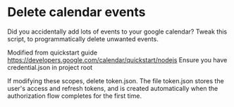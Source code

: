 # Delete calendar events
Did you accidentally add lots of events to your google calendar? Tweak this script, to programmatically delete unwanted events.

Modified from quickstart guide https://developers.google.com/calendar/quickstart/nodejs
Ensure you have credential.json in project root


If modifying these scopes, delete token.json.
The file token.json stores the user's access and refresh tokens, and is
created automatically when the authorization flow completes for the first
time.